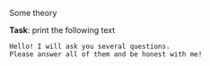 Some theory

**Task**: print the following text 
```
Hello! I will ask you several questions. 
Please answer all of them and be honest with me!
```